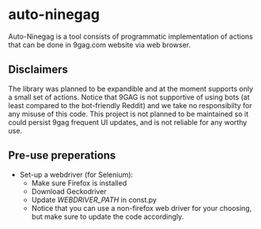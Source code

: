 # auto-ninegag
Auto-Ninegag is a tool consists of programmatic implementation of actions that can be done in 9gag.com website via web browser.


## Disclaimers
The library was planned to be expandible and at the moment supports only a small set of actions.
Notice that 9GAG is not supportive of using bots (at least compared to the bot-friendly Reddit) and we take no responsibilty for any misuse of this code. 
This project is not planned to be maintained so it could persist 9gag frequent UI updates, and is not reliable for any worthy use.

## Pre-use preperations
* Set-up a webdriver (for Selenium):
    * Make sure Firefox is installed
    * Download Geckodriver
    * Update _WEBDRIVER_PATH_ in const.py
    * Notice that you can use a non-firefox web driver for your choosing, but make sure to update the code accordingly.
